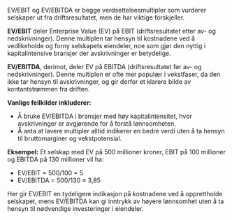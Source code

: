 EV/EBIT og EV/EBITDA er begge verdsettelsesmultipler som vurderer selskaper ut fra driftsresultatet, men de har viktige forskjeller. 

**EV/EBIT** deler Enterprise Value (EV) på EBIT (driftsresultatet etter av- og nedskrivninger). Denne multiplen tar hensyn til kostnadene ved å vedlikeholde og forny selskapets eiendeler, noe som gjør den nyttig i kapitalintensive bransjer der avskrivninger er betydelige.

**EV/EBITDA**, derimot, deler EV på EBITDA (driftsresultatet før av- og nedskrivninger). Denne multiplen er ofte mer populær i vekstfaser, da den ikke tar hensyn til avskrivninger, og gir derfor et klarere bilde av kontantstrømmen fra driften.

**Vanlige feilkilder inkluderer:**

- Å bruke EV/EBITDA i bransjer med høy kapitalintensitet, hvor avskrivninger er avgjørende for å forstå lønnsomheten.
- Å anta at lavere multipler alltid indikerer en bedre verdi uten å ta hensyn til bruttomarginer og vekstpotensial.

**Eksempel:** Et selskap med EV på 500 millioner kroner, EBIT på 100 millioner og EBITDA på 130 millioner vil ha:

- EV/EBIT = 500/100 = 5
- EV/EBITDA = 500/130 ≈ 3,85

Her gir EV/EBIT en tydeligere indikasjon på kostnadene ved å opprettholde selskapet, mens EV/EBITDA kan gi inntrykk av høyere lønnsomhet uten å ta hensyn til nødvendige investeringer i eiendeler.
